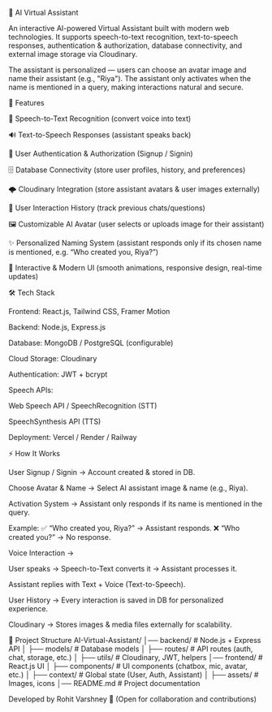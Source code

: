 🤖 AI Virtual Assistant

An interactive AI-powered Virtual Assistant built with modern web technologies.
It supports speech-to-text recognition, text-to-speech responses, authentication & authorization, database connectivity, and external image storage via Cloudinary.

The assistant is personalized — users can choose an avatar image and name their assistant (e.g., "Riya"). The assistant only activates when the name is mentioned in a query, making interactions natural and secure.

🚀 Features

🎤 Speech-to-Text Recognition (convert voice into text)

🔊 Text-to-Speech Responses (assistant speaks back)

🔐 User Authentication & Authorization (Signup / Signin)

🗄 Database Connectivity (store user profiles, history, and preferences)

🌩 Cloudinary Integration (store assistant avatars & user images externally)

📜 User Interaction History (track previous chats/questions)

🖼 Customizable AI Avatar (user selects or uploads image for their assistant)

✨ Personalized Naming System (assistant responds only if its chosen name is mentioned, e.g. “Who created you, Riya?”)

🎨 Interactive & Modern UI (smooth animations, responsive design, real-time updates)

🛠 Tech Stack

Frontend: React.js, Tailwind CSS, Framer Motion

Backend: Node.js, Express.js

Database: MongoDB / PostgreSQL (configurable)

Cloud Storage: Cloudinary

Authentication: JWT + bcrypt

Speech APIs:

Web Speech API / SpeechRecognition (STT)

SpeechSynthesis API (TTS)

Deployment: Vercel / Render / Railway

⚡ How It Works

User Signup / Signin → Account created & stored in DB.

Choose Avatar & Name → Select AI assistant image & name (e.g., Riya).

Activation System → Assistant only responds if its name is mentioned in the query.

Example:
✅ “Who created you, Riya?” → Assistant responds.
❌ “Who created you?” → No response.

Voice Interaction →

User speaks → Speech-to-Text converts it → Assistant processes it.

Assistant replies with Text + Voice (Text-to-Speech).

User History → Every interaction is saved in DB for personalized experience.

Cloudinary → Stores images & media files externally for scalability.

📂 Project Structure
AI-Virtual-Assistant/
│── backend/        # Node.js + Express API
│   ├── models/     # Database models
│   ├── routes/     # API routes (auth, chat, storage, etc.)
│   ├── utils/      # Cloudinary, JWT, helpers
│── frontend/       # React.js UI
│   ├── components/ # UI components (chatbox, mic, avatar, etc.)
│   ├── context/    # Global state (User, Auth, Assistant)
│   ├── assets/     # Images, icons
│── README.md       # Project documentation

Developed by Rohit Varshney 🚀
(Open for collaboration and contributions)
